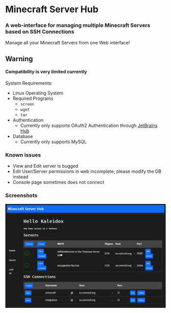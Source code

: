 # Minecraft Server Hub
### A web-interface for managing multiple Minecraft Servers based on SSH Connections

Manage all your Minecraft Servers from one Web interface!

## Warning
#### Compatibility is very limited currently
System Requirements:
- Linux Operating System
- Required Programs
  - `screen`
  - `wget`
  - `tar`
- Authentication
  - Currently only supports OAuth2 Authentication through [JetBrains Hub](https://www.jetbrains.com/hub/)
- Database
  - Currently only supports MySQL

### Known issues
- View and Edit server is bugged
- Edit User/Server permissions in web incomplete; please modify the DB instead
- Console page sometimes does not connect

### Screenshots
[![Dashboard](https://raw.githubusercontent.com/comroid-git/mc-server-hub/main/docs/img/dashboard.png)](https://mc.comroid.org)
